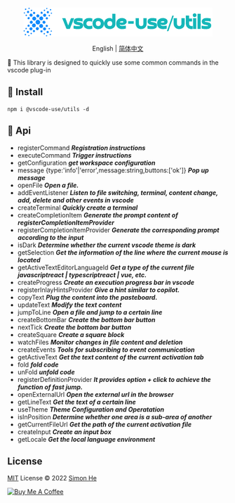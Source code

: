 <p align="center">
<img src="./assets/kv.png" alt="vscode-use/utils">
</p>
<p align="center"> English | <a href="./README_zh.md">简体中文</a></p>

🐰 This library is designed to quickly use some common commands in the vscode plug-in

## 📍 Install
```
npm i @vscode-use/utils -d
```

## 📝 Api

- registerCommand ***Registration instructions***
- executeCommand ***Trigger instructions***
- getConfiguration ***get workspace configuration***
- message {type:'info'|'error',message:string,buttons:['ok']} ***Pop up message***
- openFile ***Open a file.***
- addEventListener ***Listen to file switching, terminal, content change, add, delete and other events in vscode***
- createTerminal ***Quickly create a terminal***
- createCompletionItem ***Generate the prompt content of registerCompletionItemProvider***
- registerCompletionItemProvider ***Generate the corresponding prompt according to the input***
- isDark ***Determine whether the current vscode theme is dark***
- getSelection ***Get the information of the line where the current mouse is located***
- getActiveTextEditorLanguageId ***Get a type of the current file javascriptreact | typescriptreact | vue, etc.***
- createProgress ***Create an execution progress bar in vscode***
- registerInlayHintsProvider ***Give a hint similar to copilot.***
- copyText ***Plug the content into the pasteboard.***
- updateText ***Modify the text content***
- jumpToLine ***Open a file and jump to a certain line***
- createBottomBar ***Create the bottom bar button***
- nextTick ***Create the bottom bar button***
- createSquare ***Create a square block***
- watchFiles ***Monitor changes in file content and deletion***
- createEvents ***Tools for subscribing to event communication***
- getActiveText ***Get the text content of the current activation tab***
- fold ***fold code***
- unFold ***unfold code***
- registerDefinitionProvider ***It provides option + click to achieve the function of fast jump.***
- openExternalUrl ***Open the external url in the browser***
- getLineText ***Get the text of a certain line***
- useTheme ***Theme Configuration and Operatation***
- isInPosition ***Determine whether one area is a sub-area of another***
- getCurrentFileUrl ***Get the path of the current activation file***
- createInput ***Create an input box***
- getLocale ***Get the local language environment***

## License

[MIT](./LICENSE) License © 2022 [Simon He](https://github.com/Simon-He95)

<a href="https://github.com/Simon-He95/sponsor" target="_blank"><img src="https://cdn.buymeacoffee.com/buttons/default-orange.png" alt="Buy Me A Coffee" style="height: 51px !important;width: 217px !important;" ></a>

